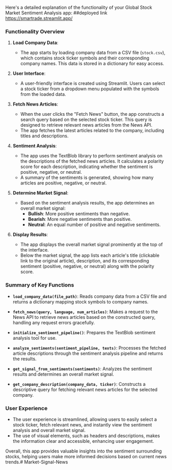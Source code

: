 Here's a detailed explanation of the functionality of your Global Stock Market Sentiment Analysis app:
##deployed link 
https://smartrade.streamlit.app/

### Functionality Overview

1. **Load Company Data**:
   - The app starts by loading company data from a CSV file (`stock.csv`), which contains stock ticker symbols and their corresponding company names. This data is stored in a dictionary for easy access.

2. **User Interface**:
   - A user-friendly interface is created using Streamlit. Users can select a stock ticker from a dropdown menu populated with the symbols from the loaded data.

3. **Fetch News Articles**:
   - When the user clicks the "Fetch News" button, the app constructs a search query based on the selected stock ticker. This query is designed to retrieve relevant news articles from the News API.
   - The app fetches the latest articles related to the company, including titles and descriptions.

4. **Sentiment Analysis**:
   - The app uses the TextBlob library to perform sentiment analysis on the descriptions of the fetched news articles. It calculates a polarity score for each description, indicating whether the sentiment is positive, negative, or neutral.
   - A summary of the sentiments is generated, showing how many articles are positive, negative, or neutral.

5. **Determine Market Signal**:
   - Based on the sentiment analysis results, the app determines an overall market signal:
     - **Bullish**: More positive sentiments than negative.
     - **Bearish**: More negative sentiments than positive.
     - **Neutral**: An equal number of positive and negative sentiments.

6. **Display Results**:
   - The app displays the overall market signal prominently at the top of the interface.
   - Below the market signal, the app lists each article's title (clickable link to the original article), description, and its corresponding sentiment (positive, negative, or neutral) along with the polarity score.

### Summary of Key Functions

- **`load_company_data(file_path)`**: Reads company data from a CSV file and returns a dictionary mapping stock symbols to company names.
  
- **`fetch_news(query, language, num_articles)`**: Makes a request to the News API to retrieve news articles based on the constructed query, handling any request errors gracefully.
  
- **`initialize_sentiment_pipeline()`**: Prepares the TextBlob sentiment analysis tool for use.

- **`analyze_sentiments(sentiment_pipeline, texts)`**: Processes the fetched article descriptions through the sentiment analysis pipeline and returns the results.

- **`get_signal_from_sentiments(sentiments)`**: Analyzes the sentiment results and determines an overall market signal.

- **`get_company_description(company_data, ticker)`**: Constructs a descriptive query for fetching relevant news articles for the selected company.

### User Experience

- The user experience is streamlined, allowing users to easily select a stock ticker, fetch relevant news, and instantly view the sentiment analysis and overall market signal.
- The use of visual elements, such as headers and descriptions, makes the information clear and accessible, enhancing user engagement.

Overall, this app provides valuable insights into the sentiment surrounding stocks, helping users make more informed decisions based on current news trends.# Market-Signal-News
